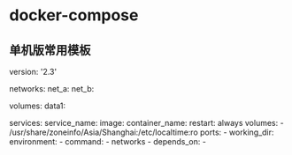 # docker-compose
## 单机版常用模板
version: '2.3'

networks:
  net_a:
  net_b:

volumes:
  data1:

services:
  service_name:
    image: 
    container_name: 
    restart: always
    volumes:
      - /usr/share/zoneinfo/Asia/Shanghai:/etc/localtime:ro
    ports:
      - 
    working_dir: 
    environment:
      -
    command:
      -
    networks 
      -
    depends_on:
      - 